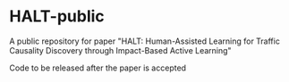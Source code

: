 # HALT-public
A public repository for paper "HALT: Human-Assisted Learning for Traffic Causality Discovery through Impact-Based Active Learning"

Code to be released after the paper is accepted
